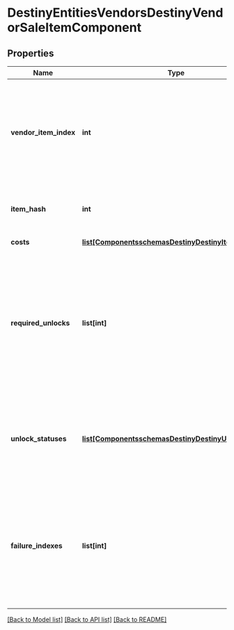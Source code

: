 # DestinyEntitiesVendorsDestinyVendorSaleItemComponent

## Properties
Name | Type | Description | Notes
------------ | ------------- | ------------- | -------------
**vendor_item_index** | **int** | The index into the DestinyVendorDefinition.itemList property.  Note that this means Vendor data*is* Content Version dependent: make sure you have the latest content before you use Vendor data,or these indexes may mismatch.    Most systems avoid this problem, but Vendors is one area where weare unable to reasonably avoid content dependency at the moment. | [optional] 
**item_hash** | **int** | The hash of the item being sold, as a quick shortcut for looking up the DestinyInventoryItemDefinitionof the sale item. | [optional] 
**costs** | [**list[ComponentsschemasDestinyDestinyItemQuantity]**](ComponentsschemasDestinyDestinyItemQuantity.md) | A summary of the current costs of the item. | [optional] 
**required_unlocks** | **list[int]** | If you can&#39;t buy the item due to a complex character state, these will be hashes forDestinyUnlockDefinitions that you can check to see messages regarding the failure (if the unlockshave human readable information: it is not guaranteed that Unlocks will have human readable strings, andyour application will have to handle that)  Prefer using failureIndexes instead.  These are provided for informational purposes, but have largelybeen supplanted by failureIndexes. | [optional] 
**unlock_statuses** | [**list[ComponentsschemasDestinyDestinyUnlockStatus]**](ComponentsschemasDestinyDestinyUnlockStatus.md) | If any complex unlock states are checked in determining purchasability, these willbe returned here along with the status of the unlock check.  Prefer using failureIndexes instead.  These are provided for informational purposes, but have largelybeen supplanted by failureIndexes. | [optional] 
**failure_indexes** | **list[int]** | Indexes in to the \&quot;failureStrings\&quot; lookup table in DestinyVendorDefinition for the given Vendor.Gives some more reliable failure information for why you can&#39;t purchase an item.  It is preferred to use these over requiredUnlocks and unlockStatuses: the latter are providedmostly in case someone can do something interesting with it that I didn&#39;t anticipate. | [optional] 

[[Back to Model list]](../README.md#documentation-for-models) [[Back to API list]](../README.md#documentation-for-api-endpoints) [[Back to README]](../README.md)


